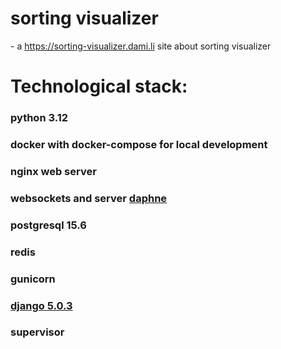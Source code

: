 <h1>sorting visualizer</h1> - a <a href="https://sorting-visualizer.dami.li" target="_blank">https://sorting-visualizer.dami.li</a> site about sorting visualizer

# Technological stack:

### python 3.12
### docker with docker-compose for local development
### nginx web server
### websockets and server <a href="https://github.com/django/daphne" target="_blank">daphne</a>
### postgresql 15.6
### redis
### gunicorn
### <a href="https://docs.djangoproject.com/en/5.0/releases/5.0.3/" target="_blank">django 5.0.3</a>
### supervisor
